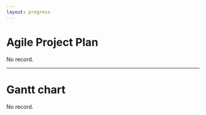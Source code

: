 ```yaml
---
layout: progress
---
```


# Agile Project Plan

No record.

---

# Gantt chart

No record.